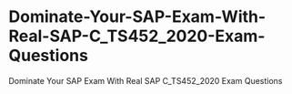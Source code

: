 # Dominate-Your-SAP-Exam-With-Real-SAP-C_TS452_2020-Exam-Questions
Dominate Your SAP Exam With Real SAP C_TS452_2020 Exam Questions
